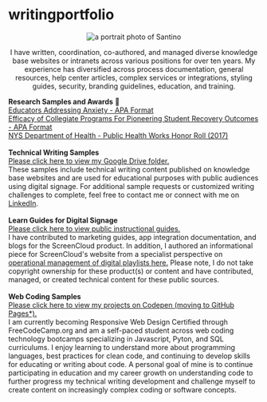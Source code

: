 # writingportfolio
<p align="center"><img alt="a portrait photo of Santino" src="https://media-exp1.licdn.com/dms/image/C4D03AQEWFPBuInmWtQ/profile-displayphoto-shrink_200_200/0/1609695744895?e=1648080000&v=beta&t=zGe3ZU6_qyPx1Pxrk0o4J1rm8v6XPlSnUoxeuMSC4S4">
<p align="center">I have written, coordination, co-authored, and managed diverse knowledge base websites or intranets across various positions for over ten years. My experience has diversified across process documentation, general resources, help center articles, complex services or integrations, styling guides, security, branding guidelines, education, and training.</p>

<b>Research Samples and Awards</b> :microscope:<br>
<a href="https://github.com/sfsexplorer/writingportfolio/blob/main/Santino%20Scibelli%20-%20Educators%20Addressing%20Anxiety.pdf">Educators Addressing Anxiety - APA Format</a><br>
<a href="https://github.com/sfsexplorer/writingportfolio/blob/main/Santino%20Scibelli%20-%20Efficacy%20of%20Collegiate%20Programs%20For%20Pioneering%20Student%20Recovery%20Outcomes.pdf">Efficacy of Collegiate Programs For Pioneering Student Recovery Outcomes - APA Format</a><br>
<a href="https://www.health.ny.gov/prevention/public_health_works/honor_roll/2017/zika_action_plan.htm">NYS Department of Health - Public Health Works Honor Roll (2017)</a><br>
<br>
<b>Technical Writing Samples</b><br>
<a href="https://drive.google.com/drive/folders/1PgirRfe0MvKAPAT8eshMxTIl7nQKuQAe">Please click here to view my Google Drive folder.</a><br>
These samples include technical writing content published on knowledge base websites and are used for educational purposes with public audiences using digital signage. For additional sample requests or customized writing challenges to complete, feel free to contact me or connect with me on <a href="https://www.linkedin.com/in/santinoscibelli/">LinkedIn</a>. <br>
<br>
<b>Learn Guides for Digital Signage</b><br>
<a href="https://screencloud.com/learn">Please click here to view public instructional guides.</a><br>
I have contributed to marketing guides, app integration documentation, and blogs for the ScreenCloud product. In addition, I authored an informational piece for ScreenCloud's website from a specialist perspective on <a href="https://screencloud.com/blog/the-ultimate-guide-to-digital-signage-playlists">operational management of digital playlists here.</a> Please note, I do not take copyright ownership for these product(s) or content and have contributed, managed, or created technical content for these public sources.<br>
<br>
<b>Web Coding Samples</b><br>
<a href="https://codepen.io/scibssss">Please click here to view my projects on Codepen (moving to GitHub Pages*).</a><br>
I am currently becoming Responsive Web Design Certified through FreeCodeCamp.org and am a self-paced student across web coding technology bootcamps specializing in Javascript, Pyton, and SQL curriculums. I enjoy learning to understand more about programming languages, best practices for clean code, and continuing to develop skills for educating or writing about code. A personal goal of mine is to continue participating in education and my career growth on understanding code to further progress my technical writing development and challenge myself to create content on increasingly complex coding or software concepts.<br>
<br>
